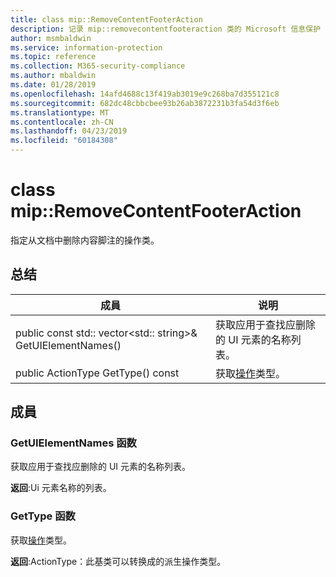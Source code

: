 ```yaml
---
title: class mip::RemoveContentFooterAction
description: 记录 mip::removecontentfooteraction 类的 Microsoft 信息保护 (MIP) SDK。
author: msmbaldwin
ms.service: information-protection
ms.topic: reference
ms.collection: M365-security-compliance
ms.author: mbaldwin
ms.date: 01/28/2019
ms.openlocfilehash: 14afd4688c13f419ab3019e9c268ba7d355121c8
ms.sourcegitcommit: 682dc48cbbcbee93b26ab3872231b3fa54d3f6eb
ms.translationtype: MT
ms.contentlocale: zh-CN
ms.lasthandoff: 04/23/2019
ms.locfileid: "60184308"
---
```

# <a name="class-mipremovecontentfooteraction"></a>class mip::RemoveContentFooterAction 
指定从文档中删除内容脚注的操作类。
  
## <a name="summary"></a>总结
 成員                        | 说明                                
--------------------------------|---------------------------------------------
public const std:: vector\<std:: string\>& GetUIElementNames()  |  获取应用于查找应删除的 UI 元素的名称列表。
public ActionType GetType() const  |  获取[操作](class_mip_action.md)类型。

## <a name="members"></a>成員
  
### <a name="getuielementnames-function"></a>GetUIElementNames 函数
获取应用于查找应删除的 UI 元素的名称列表。

  
**返回**:Ui 元素名称的列表。

### <a name="gettype-function"></a>GetType 函数    
获取[操作](class_mip_action.md)类型。  

**返回**:ActionType：此基类可以转换成的派生操作类型。